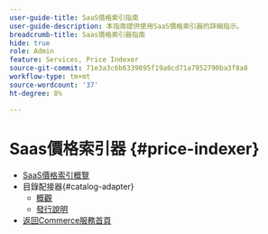```yaml
---
user-guide-title: SaaS價格索引指南
user-guide-description: 本指南提供使用SaaS價格索引器的詳細指示。
breadcrumb-title: Saas價格索引器指南
hide: true
role: Admin
feature: Services, Price Indexer
source-git-commit: 71e3a3c6b6339895f19a0cd71a7952790ba3f8a8
workflow-type: tm+mt
source-wordcount: '37'
ht-degree: 8%

---
```


# Saas價格索引器 {#price-indexer}

- [SaaS價格索引概覽](price-indexing.md)
- 目錄配接器{#catalog-adapter}
   - [概觀](catalog-adapter.md)
   - [發行說明](release-notes.md)
- [返回Commerce服務首頁](https://experienceleague.adobe.com/docs/commerce-merchant-services/user-guides/home.html)

